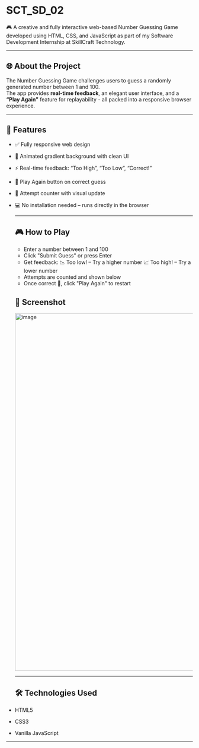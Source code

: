 # SCT_SD_02
🎮 A creative and fully interactive web-based Number Guessing Game developed using HTML, CSS, and JavaScript as part of my Software Development Internship at SkillCraft Technology.

---

## 🌐 About the Project

The Number Guessing Game challenges users to guess a randomly generated number between 1 and 100.  
The app provides **real-time feedback**, an elegant user interface, and a **“Play Again”** feature for replayability - all packed into a responsive browser experience.

---

## 🚀 Features

- ✅ Fully responsive web design
- 🎨 Animated gradient background with clean UI
- ⚡ Real-time feedback: “Too High”, “Too Low”, “Correct!”
- 🔁 Play Again button on correct guess
- 🧠 Attempt counter with visual update
- 💻 No installation needed – runs directly in the browser

  ---

  ## 🎮 How to Play

  - Enter a number between 1 and 100
  - Click "Submit Guess" or press Enter
  - Get feedback:
      📉 Too low! – Try a higher number
      📈 Too high! – Try a lower number
  - Attempts are counted and shown below
  - Once correct 🎉, click "Play Again" to restart



  ## 📸 Screenshot

  <img width="1918" height="965" alt="image" src="https://github.com/user-attachments/assets/47a35fb6-f6e6-495f-b2b5-8e58cf6888ac" />

  ---

  ## 🛠️ Technologies Used

- HTML5
- CSS3
- Vanilla JavaScript

 ---
